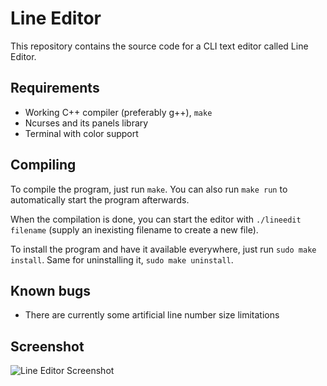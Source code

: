 # Line Editor

This repository contains the source code for a CLI text editor called
Line Editor.

## Requirements

 - Working C++ compiler (preferably g++), `make`
 - Ncurses and its panels library
 - Terminal with color support

## Compiling

To compile the program, just run `make`. You can also run `make
run` to automatically start the program afterwards.

When the compilation is done, you can start the editor with
`./lineedit filename` (supply an inexisting filename to create
a new file).

To install the program  and have it available everywhere,
just run `sudo make install`. Same for uninstalling it,
`sudo make uninstall`.

## Known bugs

 - There are currently some artificial line number size limitations

## Screenshot

![Line Editor Screenshot](https://user-images.githubusercontent.com/35228139/75629682-47977200-5be4-11ea-8149-6326d38d0f81.png)
